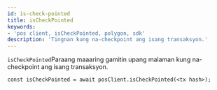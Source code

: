 ```yaml
---
id: is-check-pointed
title: isCheckPointed
keywords:
- 'pos client, isCheckPointed, polygon, sdk'
description: 'Tingnan kung na-checkpoint ang isang transaksyon.'
---
```


`isCheckPointed`Paraang  maaaring gamitin upang malaman kung na-checkpoint ang isang transaksyon.

```
const isCheckPointed = await posClient.isCheckPointed(<tx hash>);
```
